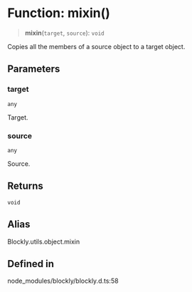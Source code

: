 # Function: mixin()

> **mixin**(`target`, `source`): `void`

Copies all the members of a source object to a target object.

## Parameters

### target

`any`

Target.

### source

`any`

Source.

## Returns

`void`

## Alias

Blockly.utils.object.mixin

## Defined in

node_modules/blockly/blockly.d.ts:58
